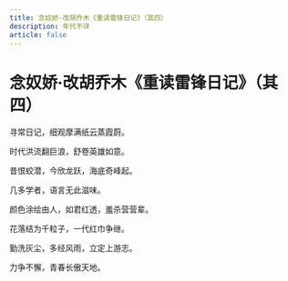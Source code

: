 ```yaml
---
title: 念奴娇·改胡乔木《重读雷锋日记》（其四）
description: 年代不详
article: false
---
```


# 念奴娇·改胡乔木《重读雷锋日记》（其四）

寻常日记，细观摩满纸云蒸霞蔚。

时代洪流翻巨浪，舒卷英雄如意。

昔恨蛟潜，今欣龙跃，海底奇峰起。

几多学者，语言无此滋味。



颜色涂绘由人，如君红透，羞杀营营辈。

花落结为千粒子，一代红巾争继。

勤洗灰尘，多经风雨，立定上游志。

力争不懈，青春长傲天地。
